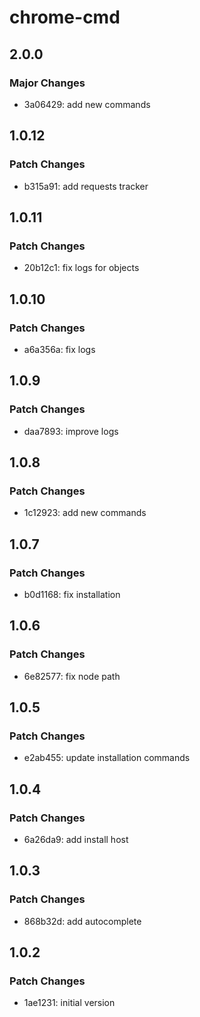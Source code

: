 # chrome-cmd

## 2.0.0

### Major Changes

- 3a06429: add new commands

## 1.0.12

### Patch Changes

- b315a91: add requests tracker

## 1.0.11

### Patch Changes

- 20b12c1: fix logs for objects

## 1.0.10

### Patch Changes

- a6a356a: fix logs

## 1.0.9

### Patch Changes

- daa7893: improve logs

## 1.0.8

### Patch Changes

- 1c12923: add new commands

## 1.0.7

### Patch Changes

- b0d1168: fix installation

## 1.0.6

### Patch Changes

- 6e82577: fix node path

## 1.0.5

### Patch Changes

- e2ab455: update installation commands

## 1.0.4

### Patch Changes

- 6a26da9: add install host

## 1.0.3

### Patch Changes

- 868b32d: add autocomplete

## 1.0.2

### Patch Changes

- 1ae1231: initial version

